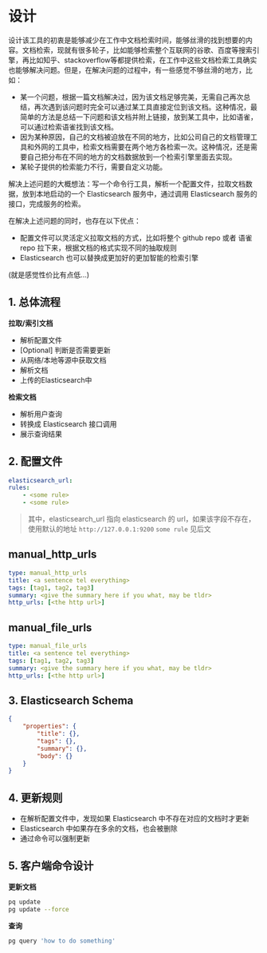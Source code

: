 # 设计

设计该工具的初衷是能够减少在工作中文档检索时间，能够丝滑的找到想要的内容。文档检索，现就有很多轮子，比如能够检索整个互联网的谷歌、百度等搜索引擎，再比如知乎、stackoverflow等都提供检索，在工作中这些文档检索工具确实也能够解决问题。但是，在解决问题的过程中，有一些感觉不够丝滑的地方，比如：

* 某一个问题，根据一篇文档解决过，因为该文档足够完美，无需自己再次总结，再次遇到该问题时完全可以通过某工具直接定位到该文档。这种情况，最简单的方法是总结一下问题和该文档并附上链接，放到某工具中，比如语雀，可以通过检索语雀找到该文档。
* 因为某种原因，自己的文档被迫放在不同的地方，比如公司自己的文档管理工具和外网的工具中，检索文档需要在两个地方各检索一次。这种情况，还是需要自己把分布在不同的地方的文档数据放到一个检索引擎里面去实现。
* 某轮子提供的检索能力不行，需要自定义功能。

解决上述问题的大概想法：写一个命令行工具，解析一个配置文件，拉取文档数据，放到本地启动的一个 Elasticsearch 服务中，通过调用 Elasticsearch 服务的接口，完成服务的检索。

在解决上述问题的同时，也存在以下优点：
* 配置文件可以灵活定义拉取文档的方式，比如将整个 github repo 或者 语雀repo 拉下来，根据文档的格式实现不同的抽取规则
* Elasticsearch 也可以替换成更加好的更加智能的检索引擎

(就是感觉性价比有点低...)

## 1. 总体流程

**拉取/索引文档**

* 解析配置文件
* [Optional] 判断是否需要更新
* 从网络/本地等源中获取文档
* 解析文档
* 上传的Elasticsearch中

**检索文档**

* 解析用户查询
* 转换成 Elasticsearch 接口调用
* 展示查询结果

## 2. 配置文件

```yaml
elasticsearch_url: 
rules: 
    - <some rule>
    - <some rule>
```

> 其中，elasticsearch_url 指向 elasticsearch 的 url，如果该字段不存在，使用默认的地址 `http://127.0.0.1:9200`
> `some rule` 见后文

## manual_http_urls

```yaml
type: manual_http_urls
title: <a sentence tel everything>
tags: [tag1, tag2, tag3]
summary: <give the summary here if you what, may be tldr>
http_urls: [<the http url>]
```

## manual_file_urls

```yaml
type: manual_file_urls
title: <a sentence tel everything>
tags: [tag1, tag2, tag3]
summary: <give the summary here if you what, may be tldr>
http_urls: [<the http url>]
```

## 3. Elasticsearch Schema

```json
{
    "properties": {
        "title": {},
        "tags": {},
        "summary": {},
        "body": {}
    }
}
```

## 4. 更新规则

* 在解析配置文件中，发现如果 Elasticsearch 中不存在对应的文档时才更新
* Elasticsearch 中如果存在多余的文档，也会被删除
* 通过命令可以强制更新

## 5. 客户端命令设计

**更新文档**

```bash
pq update
pg update --force
```

**查询**

```bash
pg query 'how to do something'
```
